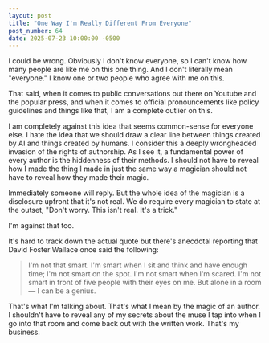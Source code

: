 ```yaml
---
layout: post
title: "One Way I'm Really Different From Everyone"
post_number: 64
date: 2025-07-23 10:00:00 -0500
---
```


I could be wrong. Obviously I don't know everyone, so I can't know how many people are like me on this one thing. And I don't literally mean "everyone." I know one or two people who agree with me on this.

That said, when it comes to public conversations out there on Youtube and the popular press, and when it comes to official pronouncements like policy guidelines and things like that, I am a complete outlier on this.

I am completely against this idea that seems common-sense for everyone else. I hate the idea that we should draw a clear line between things created by AI and things created by humans. I consider this a deeply wrongheaded invasion of the rights of authorship. As I see it, a fundamental power of every author is the hiddenness of their methods. I should not have to reveal how I made the thing I made in just the same way a magician should not have to reveal how they made their magic.

Immediately someone will reply. But the whole idea of the magician is a disclosure upfront that it's not real. We do require every magician to state at the outset, "Don't worry. This isn't real. It's a trick."

I'm against that too.

It's hard to track down the actual quote but there's anecdotal reporting that David Foster Wallace once said the following:

> I'm not that smart. I'm smart when I sit and think and have enough time; I'm not smart on the spot. I'm not smart when I'm scared. I'm not smart in front of five people with their eyes on me. But alone in a room — I can be a genius.

That's what I'm talking about. That's what I mean by the magic of an author. I shouldn't have to reveal any of my secrets about the muse I tap into when I go into that room and come back out with the written work. That's my business.